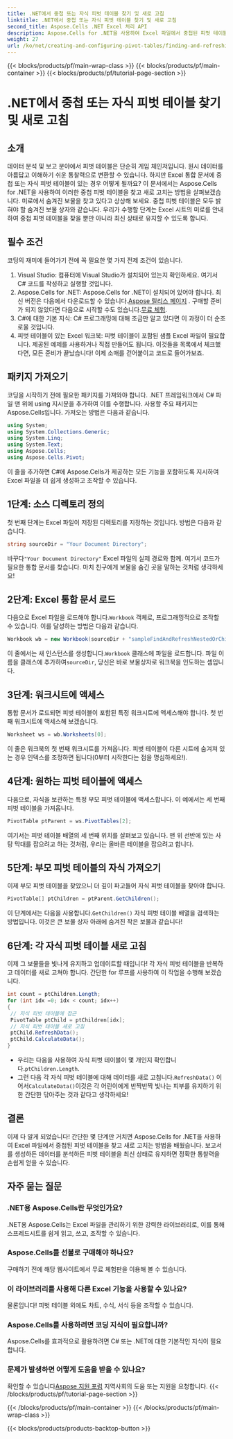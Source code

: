 ```yaml
---
title: .NET에서 중첩 또는 자식 피벗 테이블 찾기 및 새로 고침
linktitle: .NET에서 중첩 또는 자식 피벗 테이블 찾기 및 새로 고침
second_title: Aspose.Cells .NET Excel 처리 API
description: Aspose.Cells for .NET을 사용하여 Excel 파일에서 중첩된 피벗 테이블을 찾고 새로 고치는 방법을 알아보세요. 명확한 단계와 유용한 팁이 포함되어 있습니다.
weight: 27
url: /ko/net/creating-and-configuring-pivot-tables/finding-and-refreshing-nested-or-children-pivot-tables/
---
```


{{< blocks/products/pf/main-wrap-class >}}
{{< blocks/products/pf/main-container >}}
{{< blocks/products/pf/tutorial-page-section >}}

# .NET에서 중첩 또는 자식 피벗 테이블 찾기 및 새로 고침

## 소개
데이터 분석 및 보고 분야에서 피벗 테이블은 단순히 게임 체인저입니다. 원시 데이터를 아름답고 이해하기 쉬운 통찰력으로 변환할 수 있습니다. 하지만 Excel 통합 문서에 중첩 또는 자식 피벗 테이블이 있는 경우 어떻게 될까요? 이 문서에서는 Aspose.Cells for .NET을 사용하여 이러한 중첩 피벗 테이블을 찾고 새로 고치는 방법을 살펴보겠습니다. 미로에서 숨겨진 보물을 찾고 있다고 상상해 보세요. 중첩 피벗 테이블은 모두 밝혀야 할 숨겨진 보물 상자와 같습니다. 우리가 수행할 단계는 Excel 시트의 미로를 안내하여 중첩 피벗 테이블을 찾을 뿐만 아니라 최신 상태로 유지할 수 있도록 합니다.
## 필수 조건
코딩의 재미에 들어가기 전에 꼭 필요한 몇 가지 전제 조건이 있습니다.
1. Visual Studio: 컴퓨터에 Visual Studio가 설치되어 있는지 확인하세요. 여기서 C# 코드를 작성하고 실행할 것입니다.
2.  Aspose.Cells for .NET: Aspose.Cells for .NET이 설치되어 있어야 합니다. 최신 버전은 다음에서 다운로드할 수 있습니다.[Aspose 릴리스 페이지](https://releases.aspose.com/cells/net/) . 구매할 준비가 되지 않았다면 다음으로 시작할 수도 있습니다.[무료 체험](https://releases.aspose.com/).
3. C#에 대한 기본 지식: C# 프로그래밍에 대해 조금만 알고 있다면 이 과정이 더 순조로울 것입니다.
4. 피벗 테이블이 있는 Excel 워크북: 피벗 테이블이 포함된 샘플 Excel 파일이 필요합니다. 제공된 예제를 사용하거나 직접 만들어도 됩니다.
이것들을 목록에서 체크했다면, 모든 준비가 끝났습니다! 이제 소매를 걷어붙이고 코드로 들어가보죠.
## 패키지 가져오기
코딩을 시작하기 전에 필요한 패키지를 가져와야 합니다. .NET 프레임워크에서 C# 파일 맨 위에 using 지시문을 추가하여 이를 수행합니다. 사용할 주요 패키지는 Aspose.Cells입니다. 가져오는 방법은 다음과 같습니다.
```csharp
using System;
using System.Collections.Generic;
using System.Linq;
using System.Text;
using Aspose.Cells;
using Aspose.Cells.Pivot;
```
이 줄을 추가하면 C#에 Aspose.Cells가 제공하는 모든 기능을 포함하도록 지시하여 Excel 파일을 더 쉽게 생성하고 조작할 수 있습니다.
## 1단계: 소스 디렉토리 정의
첫 번째 단계는 Excel 파일이 저장된 디렉토리를 지정하는 것입니다. 방법은 다음과 같습니다.
```csharp
string sourceDir = "Your Document Directory";
```
 바꾸다`"Your Document Directory"` Excel 파일의 실제 경로와 함께. 여기서 코드가 필요한 통합 문서를 찾습니다. 마치 친구에게 보물을 숨긴 곳을 말하는 것처럼 생각하세요!
## 2단계: Excel 통합 문서 로드
 다음으로 Excel 파일을 로드해야 합니다.`Workbook` 객체로, 프로그래밍적으로 조작할 수 있습니다. 이를 달성하는 방법은 다음과 같습니다.
```csharp
Workbook wb = new Workbook(sourceDir + "sampleFindAndRefreshNestedOrChildrenPivotTables.xlsx");
```
 이 줄에서는 새 인스턴스를 생성합니다.`Workbook` 클래스에 파일을 로드합니다. 파일 이름을 클래스에 추가하여`sourceDir`, 당신은 바로 보물상자로 워크북을 인도하는 셈입니다.
## 3단계: 워크시트에 액세스
통합 문서가 로드되면 피벗 테이블이 포함된 특정 워크시트에 액세스해야 합니다. 첫 번째 워크시트에 액세스해 보겠습니다.
```csharp
Worksheet ws = wb.Worksheets[0];
```
이 줄은 워크북의 첫 번째 워크시트를 가져옵니다. 피벗 테이블이 다른 시트에 숨겨져 있는 경우 인덱스를 조정하면 됩니다(0부터 시작한다는 점을 명심하세요!).

## 4단계: 원하는 피벗 테이블에 액세스
다음으로, 자식을 보관하는 특정 부모 피벗 테이블에 액세스합니다. 이 예에서는 세 번째 피벗 테이블을 가져옵니다.
```csharp
PivotTable ptParent = ws.PivotTables[2];
```
여기서는 피벗 테이블 배열의 세 번째 위치를 살펴보고 있습니다. 맨 위 선반에 있는 사탕 막대를 잡으려고 하는 것처럼, 우리는 올바른 테이블을 잡으려고 합니다.
## 5단계: 부모 피벗 테이블의 자식 가져오기
이제 부모 피벗 테이블을 찾았으니 더 깊이 파고들어 자식 피벗 테이블을 찾아야 합니다.
```csharp
PivotTable[] ptChildren = ptParent.GetChildren();
```
 이 단계에서는 다음을 사용합니다.`GetChildren()` 자식 피벗 테이블 배열을 검색하는 방법입니다. 이것은 큰 보물 상자 아래에 숨겨진 작은 보물과 같습니다!
## 6단계: 각 자식 피벗 테이블 새로 고침
이제 그 보물들을 빛나게 유지하고 업데이트할 때입니다! 각 자식 피벗 테이블을 반복하고 데이터를 새로 고쳐야 합니다. 간단한 for 루프를 사용하여 이 작업을 수행해 보겠습니다.
```csharp
int count = ptChildren.Length;
for (int idx =0; idx < count; idx++)
{
 // 자식 피벗 테이블에 접근
 PivotTable ptChild = ptChildren[idx];
 // 자식 피벗 테이블 새로 고침
 ptChild.RefreshData();
 ptChild.CalculateData();
}
```
-  우리는 다음을 사용하여 자식 피벗 테이블이 몇 개인지 확인합니다.`ptChildren.Length`.
- 그런 다음 각 자식 피벗 테이블에 대해 데이터를 새로 고칩니다.`RefreshData()` 이어서`CalculateData()`이것은 각 어린이에게 반짝반짝 빛나는 피부를 유지하기 위한 간단한 닦아주는 것과 같다고 생각하세요!
## 결론
이제 다 알게 되었습니다! 간단한 몇 단계만 거치면 Aspose.Cells for .NET을 사용하여 Excel 파일에서 중첩된 피벗 테이블을 찾고 새로 고치는 방법을 배웠습니다. 보고서를 생성하든 데이터를 분석하든 피벗 테이블을 최신 상태로 유지하면 정확한 통찰력을 손쉽게 얻을 수 있습니다.
## 자주 묻는 질문
### .NET용 Aspose.Cells란 무엇인가요?
.NET용 Aspose.Cells는 Excel 파일을 관리하기 위한 강력한 라이브러리로, 이를 통해 스프레드시트를 쉽게 읽고, 쓰고, 조작할 수 있습니다.
### Aspose.Cells를 선불로 구매해야 하나요?
구매하기 전에 해당 웹사이트에서 무료 체험판을 이용해 볼 수 있습니다.
### 이 라이브러리를 사용해 다른 Excel 기능을 사용할 수 있나요?
물론입니다! 피벗 테이블 외에도 차트, 수식, 서식 등을 조작할 수 있습니다.
### Aspose.Cells를 사용하려면 코딩 지식이 필요합니까?
Aspose.Cells를 효과적으로 활용하려면 C# 또는 .NET에 대한 기본적인 지식이 필요합니다.
### 문제가 발생하면 어떻게 도움을 받을 수 있나요?
 확인할 수 있습니다[Aspose 지원 포럼](https://forum.aspose.com/c/cells/9) 지역사회의 도움 또는 지원을 요청합니다.
{{< /blocks/products/pf/tutorial-page-section >}}

{{< /blocks/products/pf/main-container >}}
{{< /blocks/products/pf/main-wrap-class >}}

{{< blocks/products/products-backtop-button >}}
